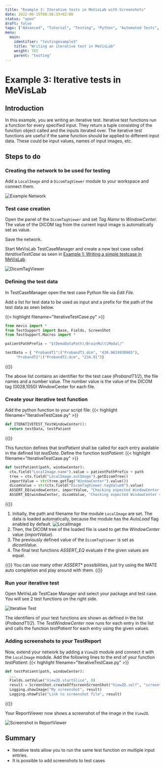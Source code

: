 ```yaml
---
title: "Example 3: Iterative tests in MeVisLab with Screenshots"
date: 2022-06-15T08:56:33+02:00
status: "open"
draft: false
tags: ["Advanced", "Tutorial", "Testing", "Python", "Automated Tests", "Iterative Test", "Screenshot"]
menu: 
  main:
    identifier: "testingexample3"
    title: "Writing an iterative test in MeVisLab"
    weight: 765
    parent: "testing"
---
```

# Example 3: Iterative tests in MeVisLab

## Introduction
In this example, you are writing an iterative test. Iterative test functions run a function for every specified input. They return a tuple consisting of the function object called and the inputs iterated over. The iterative test functions are useful if the same function should be applied to different input data. These could be input values, names of input images, etc.

## Steps to do
### Creating the network to be used for testing
Add a `LocalImage` and a `DicomTagViewer` module to your workspace and connect them.

![Example Network](/images/tutorials/testing/network_test3.png "Example Network")

### Test case creation
Open the panel of the `DicomTagViewer` and set *Tag Name* to *WindowCenter*. The value of the DICOM tag from the current input image is automatically set as value.

Save the network.

Start MeVisLab TestCaseManager and create a new test case called *IterativeTestCase* as seen in [Example 1: Writing a simple testcase in MeVisLab](/tutorials/testing/testingexample1).

![DicomTagViewer](/images/tutorials/testing/DicomTagViewer.png "DicomTagViewer")

### Defining the test data
In TestCaseManager open the test case Python file via *Edit File*.

Add a list for test data to be used as input and a prefix for the path of the test data as seen below.

{{< highlight filename="IterativeTestCase.py" >}}
```Python
from mevis import *
from TestSupport import Base, Fields, ScreenShot
from TestSupport.Macros import *

patientPathPrefix = "$(DemoDataPath)/BrainMultiModal/"

testData = { "ProbandT1":("ProbandT1.dcm", "439.9624938965"),
     "ProbandT2":("ProbandT2.dcm", "234.91")}
```
{{</highlight>}}

The above list contains an identifier for the test case (*ProbandT1/2*), the file names and a number value. The number value is the value of the DICOM tag (0028,1050) WindowCenter for each file.

### Create your iterative test function
Add the python function to your script file:
{{< highlight filename="IterativeTestCase.py" >}}
```Python
def ITERATIVETEST_TestWindowCenter():
  return testData, testPatient
```
{{</highlight>}}

This function defines that *testPatient* shall be called for each entry available in the defined list *testData*. Define the function *testPatient*:
{{< highlight filename="IterativeTestCase.py" >}}
```Python
def testPatient(path, windowCenter):
  ctx.field("LocalImage.name").value = patientPathPrefix + path
  tree = ctx.field("LocalImage.outImage").getDicomTree()
  importValue = str(tree.getTag("WindowCenter").value())
  dicomValue = str(ctx.field("DicomTagViewer.tagValue0").value)
  ASSERT_EQ(windowCenter, importValue, "Checking expected WindowCenter value against DICOM tree value.")
  ASSERT_EQ(windowCenter, dicomValue, "Checking expected WindowCenter value against DicomTagViewer value.")
```
{{</highlight>}}

1. Initially, the path and filename for the module `LocalImage` are set. The data is loaded automatically, because the module has the *AutoLoad* flag enabled by default.
![LocalImage](/images/tutorials/testing/LocalImage.png "LocalImage")
2. Then, the DICOM tree of the loaded file is used to get the *WindowCenter* value (*importValue*).
3. The previously defined value of the `DicomTagViewer` is set as *dicomValue*.
4. The final test functions *ASSERT_EQ* evaluate if the given values are equal.

{{<alert class="info" caption="Info">}}
You can use many other *ASSERT** possibilities, just try using the MATE auto completion and play around with them.
{{</alert>}}

### Run your iterative test
Open MeVisLab TestCase Manager and select your package and test case. You will see 2 test functions on the right side.

![Iterative Test](/images/tutorials/testing/TestCaseManager_TestWindowCenter.png "Iterative Test")

The identifiers of your test functions are shown as defined in the list (*ProbandT1/2*). The *TestWindowCenter* now runs for each entry in the list and calls the function *testPatient* for each entry using the given values.

### Adding screenshots to your TestReport
Now, extend your network by adding a `View2D` module and connect it with the `LocalImage` module. Add the following lines to the end of your function *testPatient*:
{{< highlight filename="IterativeTestCase.py" >}}
```Python
def testPatient(path, windowCenter):
  ...
  Fields.setValue("View2D.startSlice", 0)
  result = ScreenShot.createOffscreenScreenShot("View2D.self", "screentest.png")
  Logging.showImage("My screenshot", result)
  Logging.showFile("Link to screenshot file", result)
```
{{</highlight>}}

Your ReportViewer now shows a screenshot of the image in the `View2D`.

![Screenshot in ReportViewer](/images/tutorials/testing/Screenshot.png "Screenshot in ReportViewer")

## Summary
* Iterative tests allow you to run the same test function on multiple input entries.
* It is possible to add screenshots to test cases